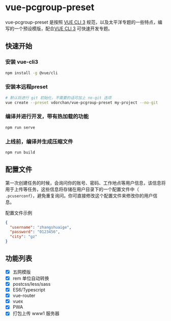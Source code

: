 # vue-pcgroup-preset

vue-pcgroup-preset 是按照 [VUE CLI 3](https://cli.vuejs.org/zh/) 规范，以及太平洋专题的一些特点，编写的一个预设模版，配合[VUE CLI 3](https://cli.vuejs.org/zh/) 可快速开发专题。

## 快速开始

### 安装 vue-cli3

```bash
npm install -g @vue/cli
```

### 安装本远程preset

```bash
# 默认将进行 git 初始化，不需要的话可加上 no-git 选项
vue create --preset vdorchan/vue-pcgroup-preset my-project --no-git
```

### 编译并进行开发，带有热加载的功能

```bash
npm run serve
```

### 上线前，编译并生成压缩文件

```bash
npm run build
```

## 配置文件

第一次创建任务的时候，会询问你的账号、密码、工作地点等用户信息，该信息将用于上传等任务，这些信息将存储在用户目录下的一个配置文件中（ ```.pcuserconf```），避免重复询问。你可直接修改这个配置文件来修改你的用户信息。

配置文件示例

```json
{
  "username": "zhangshuaige",
  "password": "0123456",
  "city": "gz"
}
```

## 功能列表

- [x] 五网模版
- [x] rem 单位自动转换
- [x] postcss/less/sass
- [x] ES6/Typescript
- [x] vue-router
- [x] vuex
- [x] PWA
- [x] 打包上传 www1 服务器